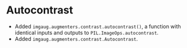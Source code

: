 # Autocontrast

* Added `imgaug.augmenters.contrast.autocontrast()`, a function with identical
  inputs and outputs to `PIL.ImageOps.autocontrast`.
* Added `imgaug.augmenters.contrast.Autocontrast`.
